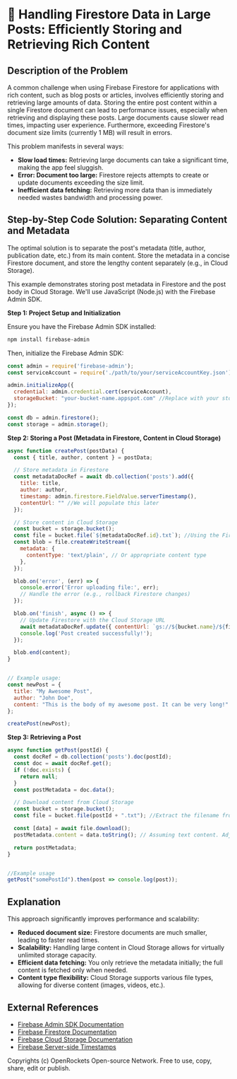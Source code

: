 # 🐞 Handling Firestore Data in Large Posts: Efficiently Storing and Retrieving Rich Content


## Description of the Problem

A common challenge when using Firebase Firestore for applications with rich content, such as blog posts or articles, involves efficiently storing and retrieving large amounts of data. Storing the entire post content within a single Firestore document can lead to performance issues, especially when retrieving and displaying these posts.  Large documents cause slower read times, impacting user experience.  Furthermore, exceeding Firestore's document size limits (currently 1 MB) will result in errors.

This problem manifests in several ways:

* **Slow load times:**  Retrieving large documents can take a significant time, making the app feel sluggish.
* **Error: Document too large:**  Firestore rejects attempts to create or update documents exceeding the size limit.
* **Inefficient data fetching:** Retrieving more data than is immediately needed wastes bandwidth and processing power.

## Step-by-Step Code Solution: Separating Content and Metadata

The optimal solution is to separate the post's metadata (title, author, publication date, etc.) from its main content. Store the metadata in a concise Firestore document, and store the lengthy content separately (e.g., in Cloud Storage).

This example demonstrates storing post metadata in Firestore and the post body in Cloud Storage.  We'll use JavaScript (Node.js) with the Firebase Admin SDK.


**Step 1: Project Setup and Initialization**

Ensure you have the Firebase Admin SDK installed:

```bash
npm install firebase-admin
```

Then, initialize the Firebase Admin SDK:

```javascript
const admin = require('firebase-admin');
const serviceAccount = require('./path/to/your/serviceAccountKey.json'); // Replace with your service account key path

admin.initializeApp({
  credential: admin.credential.cert(serviceAccount),
  storageBucket: "your-bucket-name.appspot.com" //Replace with your storage bucket name
});

const db = admin.firestore();
const storage = admin.storage();
```


**Step 2:  Storing a Post (Metadata in Firestore, Content in Cloud Storage)**

```javascript
async function createPost(postData) {
  const { title, author, content } = postData;

  // Store metadata in Firestore
  const metadataDocRef = await db.collection('posts').add({
    title: title,
    author: author,
    timestamp: admin.firestore.FieldValue.serverTimestamp(),
    contentUrl: "" //We will populate this later
  });

  // Store content in Cloud Storage
  const bucket = storage.bucket();
  const file = bucket.file(`${metadataDocRef.id}.txt`); //Using the Firestore doc ID for the filename. Adjust as needed.
  const blob = file.createWriteStream({
    metadata: {
      contentType: 'text/plain', // Or appropriate content type
    },
  });

  blob.on('error', (err) => {
    console.error('Error uploading file:', err);
    // Handle the error (e.g., rollback Firestore changes)
  });

  blob.on('finish', async () => {
    // Update Firestore with the Cloud Storage URL
    await metadataDocRef.update({ contentUrl: `gs://${bucket.name}/${file.name}` });
    console.log('Post created successfully!');
  });

  blob.end(content);
}


// Example usage:
const newPost = {
  title: "My Awesome Post",
  author: "John Doe",
  content: "This is the body of my awesome post. It can be very long!"
};

createPost(newPost);
```

**Step 3: Retrieving a Post**

```javascript
async function getPost(postId) {
  const docRef = db.collection('posts').doc(postId);
  const doc = await docRef.get();
  if (!doc.exists) {
    return null;
  }
  const postMetadata = doc.data();

  // Download content from Cloud Storage
  const bucket = storage.bucket();
  const file = bucket.file(postId + ".txt"); //Extract the filename from the Firestore doc ID

  const [data] = await file.download();
  postMetadata.content = data.toString(); // Assuming text content. Adjust based on content type

  return postMetadata;
}


//Example usage
getPost("somePostId").then(post => console.log(post));
```


## Explanation

This approach significantly improves performance and scalability:

* **Reduced document size:** Firestore documents are much smaller, leading to faster read times.
* **Scalability:**  Handling large content in Cloud Storage allows for virtually unlimited storage capacity.
* **Efficient data fetching:**  You only retrieve the metadata initially; the full content is fetched only when needed.
* **Content type flexibility:** Cloud Storage supports various file types, allowing for diverse content (images, videos, etc.).


## External References

* [Firebase Admin SDK Documentation](https://firebase.google.com/docs/admin/setup)
* [Firebase Firestore Documentation](https://firebase.google.com/docs/firestore)
* [Firebase Cloud Storage Documentation](https://firebase.google.com/docs/storage)
* [Firebase Server-side Timestamps](https://firebase.google.com/docs/firestore/manage-data/server-timestamps)


Copyrights (c) OpenRockets Open-source Network. Free to use, copy, share, edit or publish.

